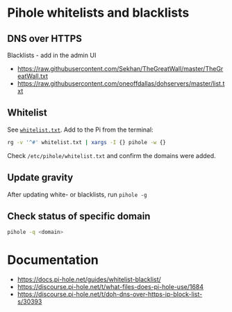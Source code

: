 # Pihole whitelists and blacklists

## DNS over HTTPS
Blacklists - add in the admin UI
- https://raw.githubusercontent.com/Sekhan/TheGreatWall/master/TheGreatWall.txt
- https://raw.githubusercontent.com/oneoffdallas/dohservers/master/list.txt

## Whitelist
See [`whitelist.txt`](whitelist.txt). Add to the Pi from the terminal:
```bash
rg -v '^#' whitelist.txt | xargs -I {} pihole -w {}
```

Check `/etc/pihole/whitelist.txt` and confirm the domains were added.

## Update gravity
After updating white- or blacklists, run `pihole -g`

## Check status of specific domain
```bash
pihole -q <domain>
```

# Documentation
- https://docs.pi-hole.net/guides/whitelist-blacklist/
- https://discourse.pi-hole.net/t/what-files-does-pi-hole-use/1684
- https://discourse.pi-hole.net/t/doh-dns-over-https-ip-block-list-s/30393
